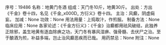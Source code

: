 序号：19486
名称：地黄门冬酒
组成：天门冬10斤，地黄30斤。
出处：方出《千金》卷十四，名见《千金_x000D_
方衍义》卷十四。
主治：风癫，阴虚痫妄。
加减：None
功效：None
用法用量：上捣取汁，作煎服。
制备方法：None
临床应用：None
各家论述：《千金方衍义》：《千金》治癫都用祛风破结，此独养正除邪，盖生地黄有逐血除痹之功，天门冬有暴风湿痹、强骨髓、去伏尸之治。至于酿酒为煎，补益多端，岂止治风癫恶疾而已哉。
用药禁忌：None
附注：None
